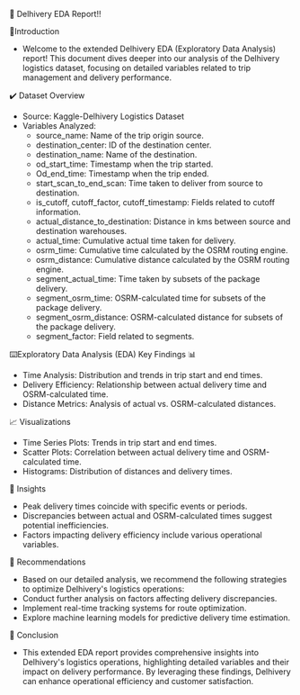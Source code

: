 🚚 Delhivery EDA Report!!

💎Introduction
- Welcome to the extended Delhivery EDA (Exploratory Data Analysis) report! This document dives deeper into our analysis of the Delhivery logistics dataset, focusing on detailed variables related to trip management and delivery performance.


✔️ Dataset Overview 
- Source: Kaggle-Delhivery Logistics Dataset
- Variables Analyzed:
  - source_name: Name of the trip origin source.
  - destination_center: ID of the destination center.
  - destination_name: Name of the destination.
  - od_start_time: Timestamp when the trip started.
  - Od_end_time: Timestamp when the trip ended.
  - start_scan_to_end_scan: Time taken to deliver from source to destination.
  - is_cutoff, cutoff_factor, cutoff_timestamp: Fields related to cutoff information.
  - actual_distance_to_destination: Distance in kms between source and destination warehouses.
  - actual_time: Cumulative actual time taken for delivery.
  - osrm_time: Cumulative time calculated by the OSRM routing engine.
  - osrm_distance: Cumulative distance calculated by the OSRM routing engine.
  - segment_actual_time: Time taken by subsets of the package delivery.
  - segment_osrm_time: OSRM-calculated time for subsets of the package delivery.
  - segment_osrm_distance: OSRM-calculated distance for subsets of the package delivery.
  - segment_factor: Field related to segments.

⌨️Exploratory Data Analysis (EDA)
 Key Findings 📊
- Time Analysis: Distribution and trends in trip start and end times.
- Delivery Efficiency: Relationship between actual delivery time and OSRM-calculated time.
- Distance Metrics: Analysis of actual vs. OSRM-calculated distances.

📈 Visualizations 
- Time Series Plots: Trends in trip start and end times.
- Scatter Plots: Correlation between actual delivery time and OSRM-calculated time.
- Histograms: Distribution of distances and delivery times.

🧐 Insights 
- Peak delivery times coincide with specific events or periods.
- Discrepancies between actual and OSRM-calculated times suggest potential inefficiencies.
- Factors impacting delivery efficiency include various operational variables.

🚀 Recommendations 
- Based on our detailed analysis, we recommend the following strategies to optimize Delhivery's logistics operations:
- Conduct further analysis on factors affecting delivery discrepancies.
- Implement real-time tracking systems for route optimization.
- Explore machine learning models for predictive delivery time estimation.

🎯 Conclusion 
- This extended EDA report provides comprehensive insights into Delhivery's logistics operations, highlighting detailed variables and their impact on delivery performance. By leveraging these findings, Delhivery can enhance operational efficiency and customer satisfaction.
